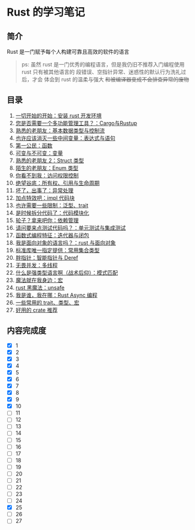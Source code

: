 # Rust 的学习笔记

## 简介

Rust 是一门赋予每个人构建可靠且高效的软件的语言

> ps: 虽然 rust 是一门优秀的编程语言，但是我仍旧不推荐入门编程使用 rust
> 只有被其他语言的 段错误、空指针异常、迷惑性的默认行为洗礼过后，才会
> 体会到 rust 的温柔与强大 <del>和被编译器变成不会排查异常的废物</del>

## 目录

1. [一切开始的开始：安装 rust 开发环境](./chapter1/readme.md)
2. [您是否需要一个多功能管理工具？：Cargo与Rustup](./chapter2/readme.md)
3. [熟悉的老朋友：基本数据类型与控制流](./chapter3/readme.md)
4. [也许应该消灭一些中间变量：表达式与语句](./chapter4/readme.md)
5. [第一公民：函数](./chapter5/readme.md)
6. [可变与不可变：变量](./chapter6/readme.md)
7. [熟悉的老朋友 2：Struct 类型](./chapter7/readme.md)
8. [陌生的老朋友：Enum 类型](./chapter8/readme.md)
9. [你看不到我：访问权限控制](./chapter9/readme.md)
10. [绝望谷底：所有权、引用与生命周期](./chapter10/readme.md)
11. [坏了，出事了：异常处理]()
12. [加点特效吧：impl 代码块]()
13. [也许需要一些限制：泛型、trait]()
14. [是时候拆分代码了：代码模块化]()
15. [轮子？拿来吧你：依赖管理]()
16. [请问要来点测试代码吗？：单元测试与集成测试]()
17. [函数式编程特征：迭代器与闭包]()
18. [我是面向对象的语言吗？：rust 与面向对象]()
19. [标准库唯一指定提供：常用集合类型]()
20. [胖指针：智能指针与 Deref]()
21. [无畏并发：多线程]()
22. [什么是强类型语言啊（战术后仰）：模式匹配]()
23. [魔法就在我身边：宏]()
24. [rust 黑魔法：unsafe]()
25. [我是谁，我在哪：Rust Async 编程](./chapter25/readme.md)
26. [一些常用的 trait、类型、宏]()
27. [好用的 crate 推荐]()

## 内容完成度

- [x] 1
- [x] 2
- [x] 3
- [x] 4
- [x] 5
- [x] 6
- [x] 7
- [x] 8
- [x] 9
- [x] 10
- [ ] 11
- [ ] 12
- [ ] 13
- [ ] 14
- [ ] 15
- [ ] 16
- [ ] 17
- [ ] 18
- [ ] 19
- [ ] 20
- [ ] 21
- [ ] 22
- [ ] 23
- [ ] 24
- [x] 25
- [ ] 26
- [ ] 27
